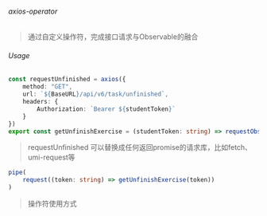 
###### axios-operator

> 通过自定义操作符，完成接口请求与Observable的融合

###### Usage

```typescript
const requestUnfinished = axios({
    method: "GET",
    url: `${BaseURL}/api/v6/task/unfinished`,
    headers: {
        Authorization: `Bearer ${studentToken}`
    }
})
export const getUnfinishExercise = (studentToken: string) => requestObservable(requestUnfinished)
```
> requestUnfinished 可以替换成任何返回promise的请求库，比如fetch、umi-request等

```typescript
pipe(
    request((token: string) => getUnfinishExercise(token))
)
```
> 操作符使用方式
